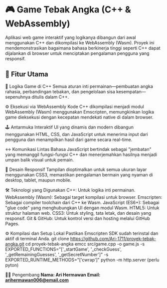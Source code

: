 # 🎮 Game Tebak Angka (C++ & WebAssembly)

Aplikasi web game interaktif yang logikanya dibangun dari awal menggunakan C++ dan dikompilasi ke WebAssembly (Wasm). Proyek ini mendemonstrasikan bagaimana bahasa berkinerja tinggi seperti C++ dapat dijalankan di browser untuk menciptakan pengalaman pengguna yang responsif.

## 🚀 Fitur Utama

🧠 Logika Game di C++ Semua aturan inti permainan—pembuatan angka rahasia, perbandingan tebakan, dan pengelolaan sisa kesempatan—sepenuhnya ditulis dalam C++.

⚙️ Eksekusi via WebAssembly Kode C++ dikompilasi menjadi modul WebAssembly (Wasm) menggunakan Emscripten, memungkinkan logika game dieksekusi dengan kecepatan mendekati native di dalam browser.

🕹️ Antarmuka Interaktif UI yang dinamis dan modern dibangun menggunakan HTML, CSS, dan JavaScript untuk menerima input dari pengguna dan menampilkan hasil dari game secara real-time.

↔️ Komunikasi Lintas Bahasa JavaScript bertindak sebagai "jembatan" yang memanggil fungsi-fungsi C++ dan menerjemahkan hasilnya menjadi umpan balik visual untuk pemain.

📱 Desain Responsif Tampilan dioptimalkan untuk semua ukuran layar menggunakan CSS3, memastikan pengalaman bermain yang nyaman di desktop, tablet, maupun mobile.

🛠️ Teknologi yang Digunakan
C++: Untuk logika inti permainan.
WebAssembly (Wasm): Sebagai target kompilasi untuk browser.
Emscripten: Sebagai compiler toolchain dari C++ ke Wasm.
JavaScript (ES6+): Sebagai "glue code" yang menghubungkan UI dengan modul Wasm.
HTML5: Untuk struktur halaman web.
CSS3: Untuk styling, tata letak, dan desain yang responsif.
Git & GitHub: Untuk kontrol versi dan hosting melalui GitHub Pages.

⚙️ Kompilasi dan Setup Lokal
Pastikan Emscripten SDK sudah terinstal dan aktif di terminal Anda.
git clone https://github.com/Ari-1711/proyek-tebak-angka.git
cd proyek-tebak-angka
emcc src/game.cpp -o game.js -s EXPORTED_FUNCTIONS="['_startGame', '_checkGuess', '_getRemainingGuesses', '_getSecretNumber']" -s EXPORTED_RUNTIME_METHODS="['cwrap']"
python -m http.server (perlu pyton)

👨‍💻 Pengembang
**Nama: Ari Hermawan**
**Email: arihermawan006@email.com**
